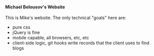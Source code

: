 #### Michael Belousov's Website

This is Mike's website. The only technical "goals" here are:
- pure css
- jQuery is fine
- mobile capable, all browsers, etc, etc
- client-side logic, git hooks write records that the client uses to find blogs
